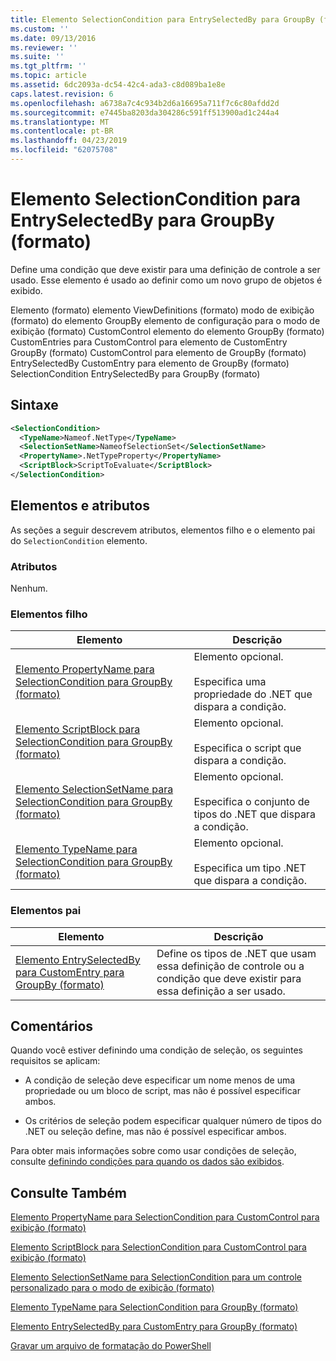 ```yaml
---
title: Elemento SelectionCondition para EntrySelectedBy para GroupBy (formato) | Microsoft Docs
ms.custom: ''
ms.date: 09/13/2016
ms.reviewer: ''
ms.suite: ''
ms.tgt_pltfrm: ''
ms.topic: article
ms.assetid: 6dc2093a-dc54-42c4-ada3-c8d089ba1e8e
caps.latest.revision: 6
ms.openlocfilehash: a6738a7c4c934b2d6a16695a711f7c6c80afdd2d
ms.sourcegitcommit: e7445ba8203da304286c591ff513900ad1c244a4
ms.translationtype: MT
ms.contentlocale: pt-BR
ms.lasthandoff: 04/23/2019
ms.locfileid: "62075708"
---
```

# <a name="selectioncondition-element-for-entryselectedby-for-groupby-format"></a>Elemento SelectionCondition para EntrySelectedBy para GroupBy (formato)

Define uma condição que deve existir para uma definição de controle a ser usado. Esse elemento é usado ao definir como um novo grupo de objetos é exibido.

Elemento (formato) elemento ViewDefinitions (formato) modo de exibição (formato) do elemento GroupBy elemento de configuração para o modo de exibição (formato) CustomControl elemento do elemento GroupBy (formato) CustomEntries para CustomControl para elemento de CustomEntry GroupBy (formato) CustomControl para elemento de GroupBy (formato) EntrySelectedBy CustomEntry para elemento de GroupBy (formato) SelectionCondition EntrySelectedBy para GroupBy (formato)

## <a name="syntax"></a>Sintaxe

```xml
<SelectionCondition>
  <TypeName>Nameof.NetType</TypeName>
  <SelectionSetName>NameofSelectionSet</SelectionSetName>
  <PropertyName>.NetTypeProperty</PropertyName>
  <ScriptBlock>ScriptToEvaluate</ScriptBlock>
</SelectionCondition>
```

## <a name="attributes-and-elements"></a>Elementos e atributos

As seções a seguir descrevem atributos, elementos filho e o elemento pai do `SelectionCondition` elemento.

### <a name="attributes"></a>Atributos

Nenhum.

### <a name="child-elements"></a>Elementos filho

|Elemento|Descrição|
|-------------|-----------------|
|[Elemento PropertyName para SelectionCondition para GroupBy (formato)](./propertyname-element-for-selectioncondition-for-groupby-format.md)|Elemento opcional.<br /><br /> Especifica uma propriedade do .NET que dispara a condição.|
|[Elemento ScriptBlock para SelectionCondition para GroupBy (formato)](./scriptblock-element-for-selectioncondition-for-entryselectedby-for-groupby-format.md)|Elemento opcional.<br /><br /> Especifica o script que dispara a condição.|
|[Elemento SelectionSetName para SelectionCondition para GroupBy (formato)](./selectionsetname-element-for-selectioncondition-for-groupby-format.md)|Elemento opcional.<br /><br /> Especifica o conjunto de tipos do .NET que dispara a condição.|
|[Elemento TypeName para SelectionCondition para GroupBy (formato)](./typename-element-for-selectioncondition-for-groupby-format.md)|Elemento opcional.<br /><br /> Especifica um tipo .NET que dispara a condição.|

### <a name="parent-elements"></a>Elementos pai

|Elemento|Descrição|
|-------------|-----------------|
|[Elemento EntrySelectedBy para CustomEntry para GroupBy (formato)](./entryselectedby-element-for-customentry-for-groupby-format.md)|Define os tipos de .NET que usam essa definição de controle ou a condição que deve existir para essa definição a ser usado.|

## <a name="remarks"></a>Comentários

Quando você estiver definindo uma condição de seleção, os seguintes requisitos se aplicam:

- A condição de seleção deve especificar um nome menos de uma propriedade ou um bloco de script, mas não é possível especificar ambos.

- Os critérios de seleção podem especificar qualquer número de tipos do .NET ou seleção define, mas não é possível especificar ambos.

Para obter mais informações sobre como usar condições de seleção, consulte [definindo condições para quando os dados são exibidos](./defining-conditions-for-displaying-data.md).

## <a name="see-also"></a>Consulte Também

[Elemento PropertyName para SelectionCondition para CustomControl para exibição (formato)](./propertyname-element-for-selectioncondition-for-customcontrol-for-view-format.md)

[Elemento ScriptBlock para SelectionCondition para CustomControl para exibição (formato)](./scriptblock-element-for-selectioncondition-for-customcontrol-for-view-format.md)

[Elemento SelectionSetName para SelectionCondition para um controle personalizado para o modo de exibição (formato)](./selectionsetname-element-for-selectioncondition-for-customcontrol-for-view-format.md)

[Elemento TypeName para SelectionCondition para GroupBy (formato)](./typename-element-for-selectioncondition-for-groupby-format.md)

[Elemento EntrySelectedBy para CustomEntry para GroupBy (formato)](./entryselectedby-element-for-customentry-for-groupby-format.md)

[Gravar um arquivo de formatação do PowerShell](./writing-a-powershell-formatting-file.md)
